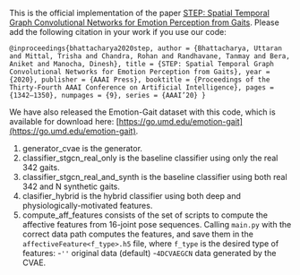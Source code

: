 This is the official implementation of the paper [STEP: Spatial Temporal Graph Convolutional Networks for Emotion Perception from Gaits](https://aaai.org/ojs/index.php/AAAI/article/view/5490). Please add the following citation in your work if you use our code:

``@inproceedings{bhattacharya2020step,
author = {Bhattacharya, Uttaran and Mittal, Trisha and Chandra, Rohan and Randhavane, Tanmay and Bera, Aniket and Manocha, Dinesh},
title = {STEP: Spatial Temporal Graph Convolutional Networks for Emotion Perception from Gaits},
year = {2020},
publisher = {AAAI Press},
booktitle = {Proceedings of the Thirty-Fourth AAAI Conference on Artificial Intelligence},
pages = {1342–1350},
numpages = {9},
series = {AAAI’20}
}``

We have also released the Emotion-Gait dataset with this code, which is available for download here: [https://go.umd.edu/emotion-gait](https://go.umd.edu/emotion-gait).

1. generator_cvae is the generator.
2. classifier_stgcn_real_only is the baseline classifier using only the real 342 gaits.
3. classifier_stgcn_real_and_synth is the baseline classifier using both real 342 and N synthetic gaits.
4. clasifier_hybrid is the hybrid classifier using both deep and physiologically-motivated features.
5. compute_aff_features consists of the set of scripts to compute the affective features from 16-joint pose sequences. Calling `main.py` with the correct data path computes the features, and save them in the `affectiveFeature<f_type>.h5` file, where `f_type` is the desired type of features:
	-`''` original data (default)
	-`4DCVAEGCN` data generated by the CVAE.

